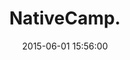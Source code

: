 ---
position: right
title: 'NativeCamp.'
date: 2015-06-01 15:56:00
tags: iOS Android Angular PHP WebRTC
featured_image: '/assets/img/nativecamp.png'
button_icon: 'github'
button_text: 'Visit Project'
project_description: 'NativeCamp is an ESL online tutoring school in Japan. Lessons are provided via unique language platform. NativeCamp is one of the rare online schools in the world that does not use Skype. FOUNDED. 2015.'
role_description: 'This was how my career started. I participated in the development of the project with my first employer (FDCI). I worked as a front-end and back-end developer from creating the API, adding new features, and fixing bugs.'
website_url: 'https://nativecamp.net'
appstore_url: 'https://apps.apple.com/us/app/native-camp/id1039733719'
androidstore_url: 'https://play.google.com/store/apps/details?id=com.nativecamp.nativecamp'
---